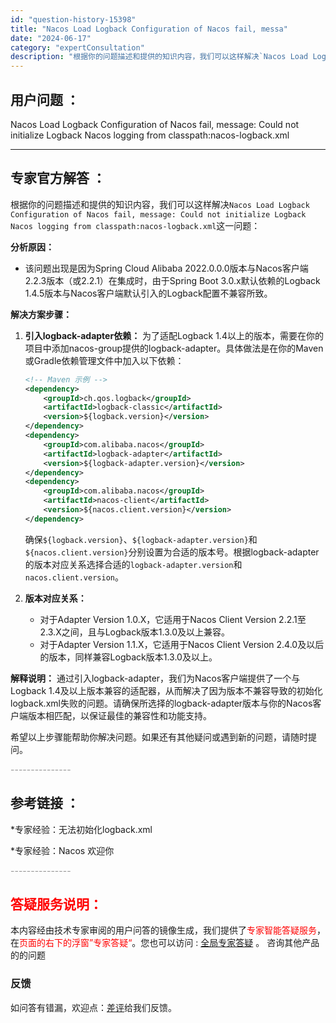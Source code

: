 ```yaml
---
id: "question-history-15398"
title: "Nacos Load Logback Configuration of Nacos fail, messa"
date: "2024-06-17"
category: "expertConsultation"
description: "根据你的问题描述和提供的知识内容，我们可以这样解决`Nacos Load Logback Configuration of Nacos fail, message: Could not initialize Logback Nacos logging from classpath:nacos-log"
---
```


## 用户问题 ： 
 Nacos Load Logback Configuration of Nacos fail, message: Could not initialize Logback Nacos logging from classpath:nacos-logback.xml  

---------------
## 专家官方解答 ：

根据你的问题描述和提供的知识内容，我们可以这样解决`Nacos Load Logback Configuration of Nacos fail, message: Could not initialize Logback Nacos logging from classpath:nacos-logback.xml`这一问题：

**分析原因：**
- 该问题出现是因为Spring Cloud Alibaba 2022.0.0.0版本与Nacos客户端2.2.3版本（或2.2.1）在集成时，由于Spring Boot 3.0.x默认依赖的Logback 1.4.5版本与Nacos客户端默认引入的Logback配置不兼容所致。

**解决方案步骤：**

1. **引入logback-adapter依赖：**
   为了适配Logback 1.4以上的版本，需要在你的项目中添加nacos-group提供的logback-adapter。具体做法是在你的Maven或Gradle依赖管理文件中加入以下依赖：

   ```xml
   <!-- Maven 示例 -->
   <dependency>
       <groupId>ch.qos.logback</groupId>
       <artifactId>logback-classic</artifactId>
       <version>${logback.version}</version>
   </dependency>
   <dependency>
       <groupId>com.alibaba.nacos</groupId>
       <artifactId>logback-adapter</artifactId>
       <version>${logback-adapter.version}</version>
   </dependency>
   <dependency>
       <groupId>com.alibaba.nacos</groupId>
       <artifactId>nacos-client</artifactId>
       <version>${nacos.client.version}</version>
   </dependency>
   ```
   确保`${logback.version}`、`${logback-adapter.version}`和`${nacos.client.version}`分别设置为合适的版本号。根据logback-adapter的版本对应关系选择合适的`logback-adapter.version`和`nacos.client.version`。

2. **版本对应关系：**
   - 对于Adapter Version 1.0.X，它适用于Nacos Client Version 2.2.1至2.3.X之间，且与Logback版本1.3.0及以上兼容。
   - 对于Adapter Version 1.1.X，它适用于Nacos Client Version 2.4.0及以后的版本，同样兼容Logback版本1.3.0及以上。

**解释说明：**
通过引入logback-adapter，我们为Nacos客户端提供了一个与Logback 1.4及以上版本兼容的适配器，从而解决了因为版本不兼容导致的初始化logback.xml失败的问题。请确保所选择的logback-adapter版本与你的Nacos客户端版本相匹配，以保证最佳的兼容性和功能支持。

希望以上步骤能帮助你解决问题。如果还有其他疑问或遇到新的问题，请随时提问。


<font color="#949494">---------------</font> 


## 参考链接 ：

*专家经验：无法初始化logback.xml 
 
 *专家经验：Nacos 欢迎你 


 <font color="#949494">---------------</font> 
 


## <font color="#FF0000">答疑服务说明：</font> 

本内容经由技术专家审阅的用户问答的镜像生成，我们提供了<font color="#FF0000">专家智能答疑服务</font>，在<font color="#FF0000">页面的右下的浮窗”专家答疑“</font>。您也可以访问 : [全局专家答疑](https://answer.opensource.alibaba.com/docs/intro) 。 咨询其他产品的的问题

### 反馈
如问答有错漏，欢迎点：[差评](https://ai.nacos.io/user/feedbackByEnhancerGradePOJOID?enhancerGradePOJOId=15475)给我们反馈。
